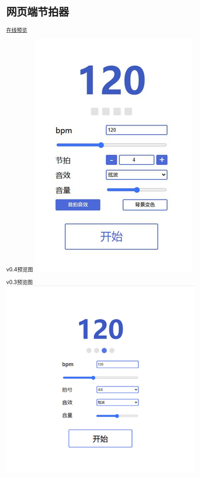 # 网页端节拍器

[在线预览](https://bili345679.github.io/metronome/index.html)

v0.4预览图
![v0.4预览图](https://github.com/Bili345679/metronome/blob/main/preview_v0.4.jpg)

v0.3预览图
![v0.3预览图](https://github.com/Bili345679/metronome/blob/main/preview.png)
